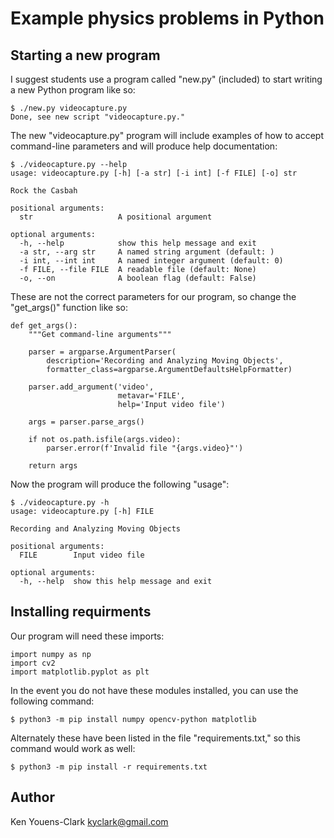 # Example physics problems in Python

## Starting a new program

I suggest students use a program called "new.py" (included) to start writing a new Python program like so:

```
$ ./new.py videocapture.py
Done, see new script "videocapture.py."
```

The new "videocapture.py" program will include examples of how to accept command-line parameters and will produce help documentation:

```
$ ./videocapture.py --help
usage: videocapture.py [-h] [-a str] [-i int] [-f FILE] [-o] str

Rock the Casbah

positional arguments:
  str                   A positional argument

optional arguments:
  -h, --help            show this help message and exit
  -a str, --arg str     A named string argument (default: )
  -i int, --int int     A named integer argument (default: 0)
  -f FILE, --file FILE  A readable file (default: None)
  -o, --on              A boolean flag (default: False)
```

These are not the correct parameters for our program, so change the "get_args()" function like so:

```
def get_args():
    """Get command-line arguments"""

    parser = argparse.ArgumentParser(
        description='Recording and Analyzing Moving Objects',
        formatter_class=argparse.ArgumentDefaultsHelpFormatter)

    parser.add_argument('video',
                        metavar='FILE',
                        help='Input video file')

    args = parser.parse_args()

    if not os.path.isfile(args.video):
        parser.error(f'Invalid file "{args.video}"')

    return args
```

Now the program will produce the following "usage":

```
$ ./videocapture.py -h
usage: videocapture.py [-h] FILE

Recording and Analyzing Moving Objects

positional arguments:
  FILE        Input video file

optional arguments:
  -h, --help  show this help message and exit
```

## Installing requirments

Our program will need these imports:

```
import numpy as np
import cv2
import matplotlib.pyplot as plt
```

In the event you do not have these modules installed, you can use the following command:

```
$ python3 -m pip install numpy opencv-python matplotlib
```

Alternately these have been listed in the file "requirements.txt," so this command would work as well:

```
$ python3 -m pip install -r requirements.txt
```

## Author

Ken Youens-Clark <kyclark@gmail.com>
